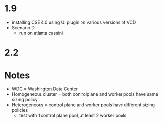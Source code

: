 # 1.9
- installing CSE 4.0 using UI plugin on various versions of VCD
- Scenario D
	- run on atlanta cassini
# 2.2


# Notes
- WDC = Washington Data Center
- Homogeneous cluster = both controlplane and worker pools have same sizing policy
- Heterogeneous = control plane and worker pools have different sizing policies
	- test with 1 control plane pool, at least 2 worker pools